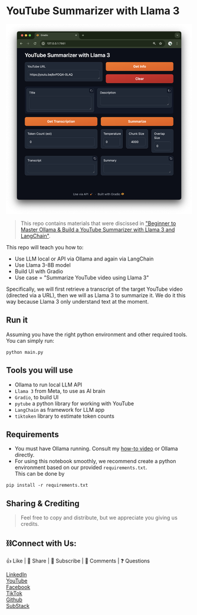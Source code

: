# YouTube Summarizer with Llama 3

![UI example](./docs/UI%20example.png)

> This repo contains materials that were discissed in ["Beginner to Master Ollama & Build a YouTube Summarizer with Llama 3 and LangChain"](https://www.youtube.com/live/NMObj5tBKX4?utm_source=github&utm_medium=github-readme).

This repo will teach you how to:
- Use LLM local or API via Ollama and again via LangChain
- Use Llama 3-8B model
- Build UI with Gradio
- Use case = "Summarize YouTube video using Llama 3"

Specifically, we will first retrieve a transcript of the target YouTube video (directed via a URL), then we will as Llama 3 to summarize it. We do it this way because Llama 3 only understand text at the moment.

## Run it
Assuming you have the right python environment and other required tools. You can simply run:
```shell
python main.py
```

## Tools you will use
- Ollama to run local LLM API
- `Llama 3` from Meta, to use as AI brain
- `Gradio`, to build UI
- `pytube` a python library for working with YouTube
- `LangChain` as framework for LLM app
- `tiktoken` library to estimate token counts

## Requirements
- You must have Ollama running. Consult my [how-to video](https://www.youtube.com/watch?v=NMObj5tBKX4&t=1786s&utm_source=github&utm_medium=github-readme) or Ollama directly.
- For using this notebook smoothly, we recommend create a python environment based on our provided `requirements.txt`. <br>This can be done by
```shell
pip install -r requirements.txt
```

## Sharing & Crediting

> Feel free to copy and distribute, but we appreciate you giving us credits.


## ⛓️Connect with Us:

👍 Like | 🔗 Share | 📢 Subscribe | 💬 Comments | ❓ Questions

[LinkedIn](www.linkedin.com/company/casedonebyai) <br>
[YouTube](www.youtube.com/@CaseDonebyAI) <br>
[Facebook](www.facebook.com/casedonebyai) <br>
[TikTok](www.tiktok.com/@casedonebyai) <br>
[Github](www.github.com/casedone) <br>
[SubStack](casedonebyai.substack.com)